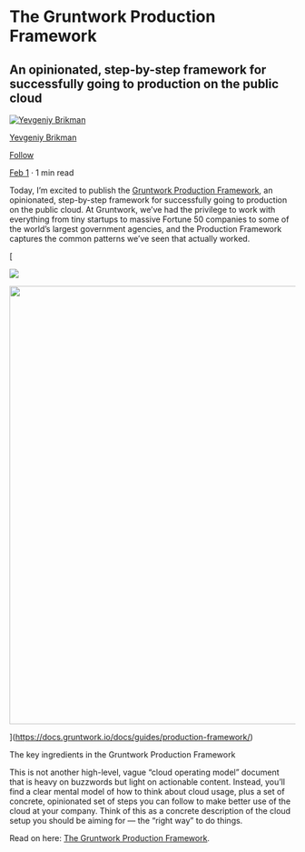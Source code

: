 The Gruntwork Production Framework
==================================

An opinionated, step-by-step framework for successfully going to production on the public cloud
-----------------------------------------------------------------------------------------------

[![Yevgeniy Brikman](https://miro.medium.com/fit/c/96/96/1*7IJ4hkSmGgjeibEpJfbMGQ.jpeg)](https://medium.com/@brikis98?source=post_page-----37577c4273a7-----------------------------------)

[Yevgeniy Brikman](https://medium.com/@brikis98?source=post_page-----37577c4273a7-----------------------------------)

[Follow](https://medium.com/m/signin?actionUrl=https%3A%2F%2Fmedium.com%2F_%2Fsubscribe%2Fuser%2Fa4ac559ada0%2F37577c4273a7&operation=register&redirect=https%3A%2F%2Fblog.gruntwork.io%2Fthe-gruntwork-production-framework-37577c4273a7&user=Yevgeniy+Brikman&userId=a4ac559ada0&source=post_page-a4ac559ada0----37577c4273a7---------------------follow_byline--------------)

[](https://medium.com/m/signin?actionUrl=%2F_%2Fapi%2Fsubscriptions%2Fnewsletters%2Fec1d66c5ab4d&operation=register&redirect=https%3A%2F%2Fblog.gruntwork.io%2Fthe-gruntwork-production-framework-37577c4273a7&newsletterV3=a4ac559ada0&newsletterV3Id=ec1d66c5ab4d&user=Yevgeniy+Brikman&userId=a4ac559ada0&source=post_page-----37577c4273a7---------------------subscribe_user--------------)

[Feb 1](/the-gruntwork-production-framework-37577c4273a7?source=post_page-----37577c4273a7-----------------------------------) · 1 min read

[](https://medium.com/m/signin?actionUrl=https%3A%2F%2Fmedium.com%2F_%2Fbookmark%2Fp%2F37577c4273a7&operation=register&redirect=https%3A%2F%2Fblog.gruntwork.io%2Fthe-gruntwork-production-framework-37577c4273a7&source=post_actions_header--------------------------bookmark_preview--------------)

Today, I’m excited to publish the [Gruntwork Production Framework](https://docs.gruntwork.io/docs/guides/production-framework/), an opinionated, step-by-step framework for successfully going to production on the public cloud. At Gruntwork, we’ve had the privilege to work with everything from tiny startups to massive Fortune 50 companies to some of the world’s largest government agencies, and the Production Framework captures the common patterns we’ve seen that actually worked.

[

![](https://miro.medium.com/max/54/1*dTEftv_9EdcexF_AUhasmw.png?q=20)

<img alt="" class="t u v je aj" src="https://miro.medium.com/max/1392/1\*dTEftv\_9EdcexF\_AUhasmw.png" width="696" height="771" srcSet="https://miro.medium.com/max/552/1\*dTEftv\_9EdcexF\_AUhasmw.png 276w, https://miro.medium.com/max/1104/1\*dTEftv\_9EdcexF\_AUhasmw.png 552w, https://miro.medium.com/max/1280/1\*dTEftv\_9EdcexF\_AUhasmw.png 640w, https://miro.medium.com/max/1392/1\*dTEftv\_9EdcexF\_AUhasmw.png 696w" sizes="696px" role="presentation"/>







](https://docs.gruntwork.io/docs/guides/production-framework/)

The key ingredients in the Gruntwork Production Framework

This is not another high-level, vague “cloud operating model” document that is heavy on buzzwords but light on actionable content. Instead, you’ll find a clear mental model of how to think about cloud usage, plus a set of concrete, opinionated set of steps you can follow to make better use of the cloud at your company. Think of this as a concrete description of the cloud setup you should be aiming for — the “right way” to do things.

Read on here: [The Gruntwork Production Framework](https://docs.gruntwork.io/docs/guides/production-framework/).